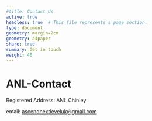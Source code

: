 ```yaml
---
#title: Contact Us
active: true
headless: true  # This file represents a page section.
type: document
geometry: margin=2cm
geometry: a4paper
share: true
summary: Get in touch
weight: 40
---
```


# ANL-Contact
Registered Address:
ANL
Chinley

email: ascendnextleveluk@gmail.com
